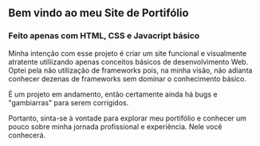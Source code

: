 ## Bem vindo ao meu Site de Portifólio

### Feito apenas com HTML, CSS e Javacript básico

Minha intenção com esse projeto é criar um site funcional e visualmente atratente utiliizando apenas conceitos básicos de desenvolvimento Web. Optei pela não utilização de frameworks pois, na minha visão, não adianta conhecer dezenas de frameworks sem dominar o conhecimento básico. 

É um projeto em andamento, então certamente ainda há bugs e "gambiarras" para serem corrigidos.

Portanto, sinta-se à vontade para explorar meu portifólio e conhecer um pouco sobre minha jornada profissional e experiência. Nele você conhecerá.
